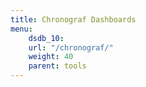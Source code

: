 ```yaml
---
title: Chronograf Dashboards
menu:
    dsdb_10:
    url: "/chronograf/"
    weight: 40
    parent: tools
---
```

